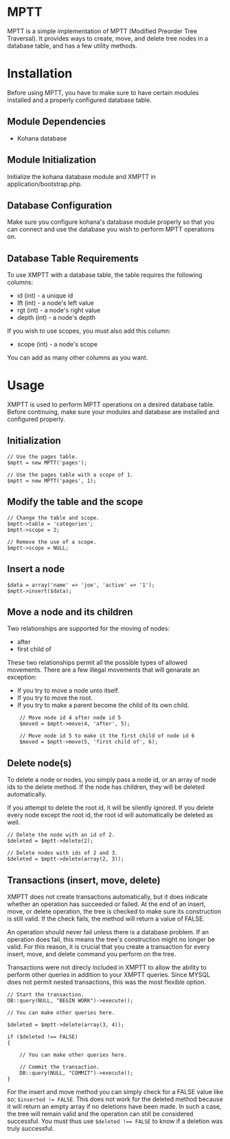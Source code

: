 # MPTT

MPTT is a simple implementation of MPTT (Modified Preorder Tree Traversal). It provides ways to create, move, and delete tree nodes in a database table, and has a few utility methods.

# Installation

Before using MPTT, you have to make sure to have certain modules installed and a properly configured database table.

## Module Dependencies

 - Kohana database

## Module Initialization

Initialize the kohana database module and XMPTT in application/bootstrap.php.

## Database Configuration

Make sure you configure kohana's database module properly so that you can connect and use the database you wish to perform MPTT operations on.

## Database Table Requirements

To use XMPTT with a database table, the table requires the following columns:

 - id (int) - a unique id
 - lft (int) - a node's left value
 - rgt (int) - a node's right value
 - depth (int) - a node's depth
 
If you wish to use scopes, you must also add this column:
 
 - scope (int) - a node's scope
 
You can add as many other columns as you want.

# Usage

XMPTT is used to perform MPTT operations on a desired database table. Before continuing, make sure your modules and database are installed and configured properly.

## Initialization

	// Use the pages table.
	$mptt = new MPTT('pages');

	// Use the pages table with a scope of 1.
	$mptt = new MPTT('pages', 1);

## Modify the table and the scope

	// Change the table and scope.
	$mptt->table = 'categories';
	$mptt->scope = 2;

	// Remove the use of a scope.
	$mptt->scope = NULL;

## Insert a node

	$data = array('name' => 'joe', 'active' => '1');
	$mptt->insert($data);

## Move a node and its children

Two relationships are supported for the moving of nodes:

 + after
 + first child of

These two relationships permit all the possible types of allowed movements. There are a few illegal movements that will genarate an exception:

 + If you try to move a node unto itself.
 + If you try to move the root.
 + If you try to make a parent become the child of its own child.

~~~~
	// Move node id 4 after node id 5
	$moved = $mptt->move(4, 'after', 5);

	// Move node id 5 to make it the first child of node id 6
	$moved = $mptt->move(5, 'first child of', 6);
~~~~

## Delete node(s)

To delete a node or nodes, you simply pass a node id, or an array of node ids to the delete method. If the node has children, they will be deleted automatically.

If you attempt to delete the root id, it will be silently ignored. If you delete every node except the root id, the root id will automatically be deleted as well.

	// Delete the node with an id of 2.
	$deleted = $mptt->delete(2);

	// Delete nodes with ids of 2 and 3.
	$deleted = $mptt->delete(array(2, 3));

## Transactions (insert, move, delete)

XMPTT does not create transactions automatically, but it does indicate whether an operation has succeeded or failed. At the end of an insert, move, or delete operation, the tree is checked to make sure its construction is still valid. If the check fails, the method will return a value of FALSE.

An operation should never fail unless there is a database problem. If an operation does fail, this means the tree's construction might no longer be valid. For this reason, it is crucial that you create a transaction for every insert, move, and delete command you perform on the tree.

Transactions were not direcly included in XMPTT to allow the ability to perform other queries in addition to your XMPTT queries. Since MYSQL does not permit nested transactions, this was the most flexible option.

	// Start the transaction.
	DB::query(NULL, "BEGIN WORK")->execute();

	// You can make other queries here.

	$deleted = $mptt->delete(array(3, 4));

	if ($deleted !== FALSE)
	{

		// You can make other queries here.

		// Commit the transaction.
		DB::query(NULL, "COMMIT")->execute();
	}

For the insert and move method you can simply check for a FALSE value like so; `$inserted != FALSE`. This does not work for the deleted method because it will return an empty array if no deletions have been made. In such a case, the tree will remain valid and the operation can still be considered successful. You must thus use `$deleted !== FALSE` to know if a deletion was truly successful.
